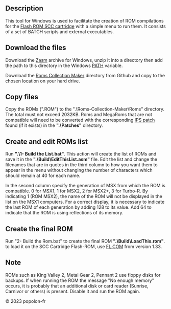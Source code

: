 ## Description

This tool for Windows is used to facilitate the creation of ROM compilations for the [Flash ROM SCC cartridge](https://www.msx.org/wiki/Popolon-fr_Flash-ROM_SCC_Cartridge) with a simple menu to run them. It consists of a set of BATCH scripts and external executables.

## Download the files

Download the [Zasm](https://k1.spdns.de/Develop/Projects/zasm/Distributions/) archive for Windows, unzip it into a directory then add the path to this directory in the Windows [PATH](https://www.wikihow.com/Change-the-PATH-Environment-Variable-on-Windows) variable.

Download the [Roms Collection Maker](https://github.com/popolonfr/Roms-Collection-Maker/archive/refs/heads/main.zip) directory from Github and copy to the chosen location on your hard drive.

## Copy files

Copy the ROMs (".ROM") to the ".\Roms-Collection-Maker\Roms\" directory. The total must not exceed 2032KB. Roms and MegaRoms that are not compatible will need to be converted with the corresponding [IPS patch](https://www.msx.org/wiki/How_to_use_IPS_files)  found (if it exists) in the **".\Patches\"** directory.


## Create and edit ROMs list

Run **".\1- Build the List.bat"**. This action will create the list of ROMs and save it in the **".\Build\EditThisList.asm"** file. Edit the list and change the filenames that are in quotes in the third column to how you want them to appear in the menu without changing the number of characters which should remain at 40 for each name. 

In the second column specify the generation of MSX from which the ROM is compatible. 0 for MSX1, 1 for MSX2, 2 for MSX2+, 3 for Turbo-R. By indicating 1 (ROM MSX2), the name of the ROM will not be displayed in the list on the MSX1 computers. For a correct display, it is necessary to indicate the last ROM of each generation by adding 128 to its value. Add 64 to indicate that the ROM is using reflections of its memory.

## Create the final ROM

Run "2- Build the Rom.bat" to create the final ROM **".\Build\LoadThis.rom"**. to load it on the SCC Cartridge Flash-ROM, use [FL.COM](https://github.com/gdx-msx/FL/tree/master/FL-V133) from version 1.33.

## Note

ROMs such as King Valley 2, Metal Gear 2, Pennant 2 use floppy disks for backups. If when running the ROM the message "No enough memory" occurs, it is probably that an additional disk or card reader (Sunrise, Carnivor or others) is present. Disable it and run the ROM again.


&copy; 2023 popolon-fr
